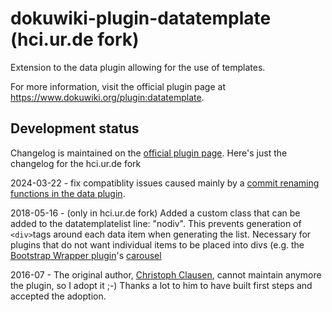 # dokuwiki-plugin-datatemplate (hci.ur.de fork)
Extension to the data plugin allowing for the use of templates.

For more information, visit the official plugin page at https://www.dokuwiki.org/plugin:datatemplate.

## Development status

Changelog is maintained on the [official plugin page](https://www.dokuwiki.org/plugin:datatemplate).
Here's just the changelog for the hci.ur.de fork

2024-03-22 - fix compatiblity issues caused mainly by a [commit renaming functions in the data plugin](https://github.com/splitbrain/dokuwiki-plugin-data/commit/820f7b69ab991d98fcb477d9c2cf41aaecde87ec). 

2018-05-16 - (only in hci.ur.de fork)  Added a custom class that can be added to the datatemplatelist line: "nodiv". This prevents generation of ``<div>``tags around each data item when generating the list. Necessary for plugins that do not want individual items to be placed into divs (e.g. the [Bootstrap Wrapper plugin](http://www.lotar.altervista.org/wiki/wiki/plugin/bootswrapper)'s [carousel](http://www.lotar.altervista.org/wiki/wiki/plugin/bootswrapper/carousel)

2016-07 - The original author, [Christoph Clausen](https://github.com/ccl/dokuwiki-plugin-datatemplate), cannot maintain anymore the plugin, so I adopt it ;-) Thanks a lot to him to have built first steps and accepted the adoption.
